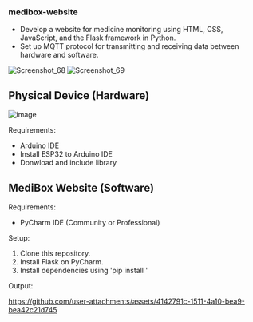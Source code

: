 

### medibox-website

- Develop a website for medicine monitoring using HTML, CSS, JavaScript, and the Flask framework in Python. 
- Set up MQTT protocol for transmitting and receiving data between hardware and software.

![Screenshot_68](https://github.com/user-attachments/assets/99c38e25-346c-4cc9-856d-ad890efe06c4)
![Screenshot_69](https://github.com/user-attachments/assets/2dd31d36-adef-46f2-84e9-b018b446a61d)

## Physical Device (Hardware)
![image](https://github.com/user-attachments/assets/ed3c09e4-9546-4764-ade6-a36dfb46b88a)

Requirements:
- Arduino IDE
- Install ESP32 to Arduino IDE
- Donwload and include library

## MediBox Website (Software)
Requirements:
- PyCharm IDE (Community or Professional)

Setup:
1. Clone this repository.
2. Install Flask on PyCharm.
3. Install dependencies using 'pip install <package>'

Output:

https://github.com/user-attachments/assets/4142791c-1511-4a10-bea9-bea42c21d745


